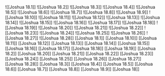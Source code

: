 ![[Joshua 18.1]]
![[Joshua 18.2]]
![[Joshua 18.3]]
![[Joshua 18.4]]
![[Joshua 18.5]]
![[Joshua 18.6]]
![[Joshua 18.7]]
![[Joshua 18.8]]
![[Joshua 18.9]]
![[Joshua 18.10]]
![[Joshua 18.11]]
![[Joshua 18.12]]
![[Joshua 18.13]]
![[Joshua 18.14]]
![[Joshua 18.15]]
![[Joshua 18.16]]
![[Joshua 18.17]]
![[Joshua 18.18]]
![[Joshua 18.19]]
![[Joshua 18.20]]
![[Joshua 18.21]]
![[Joshua 18.22]]
![[Joshua 18.23]]
![[Joshua 18.24]]
![[Joshua 18.25]]
![[Joshua 18.26]]
![[Joshua 18.27]]
![[Joshua 18.28]]
[[Joshua 18.1]]
[[Joshua 18.10]]
[[Joshua 18.11]]
[[Joshua 18.12]]
[[Joshua 18.13]]
[[Joshua 18.14]]
[[Joshua 18.15]]
[[Joshua 18.16]]
[[Joshua 18.17]]
[[Joshua 18.18]]
[[Joshua 18.19]]
[[Joshua 18.2]]
[[Joshua 18.20]]
[[Joshua 18.21]]
[[Joshua 18.22]]
[[Joshua 18.23]]
[[Joshua 18.24]]
[[Joshua 18.25]]
[[Joshua 18.26]]
[[Joshua 18.27]]
[[Joshua 18.28]]
[[Joshua 18.3]]
[[Joshua 18.4]]
[[Joshua 18.5]]
[[Joshua 18.6]]
[[Joshua 18.7]]
[[Joshua 18.8]]
[[Joshua 18.9]]
[[Joshua 18]]
